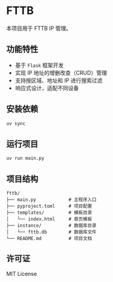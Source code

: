 # FTTB

本项目用于 FTTB IP 管理。

## 功能特性

- 基于 `Flask` 框架开发
- 实现 IP 地址的增删改查（CRUD）管理
- 支持按区域、地址和 IP 进行搜索过滤
- 响应式设计，适配不同设备

## 安装依赖

```bash
uv sync
```

## 运行项目

```bash
uv run main.py
```

## 项目结构

```
fttb/
├── main.py            # 主程序入口
├── pyproject.toml     # 项目配置
├── templates/         # 模板目录
│   └── index.html     # 首页模板
├── instance/          # 数据库目录
│   └── fttb.db        # 数据库文件
└── README.md          # 项目文档
```

## 许可证

MIT License